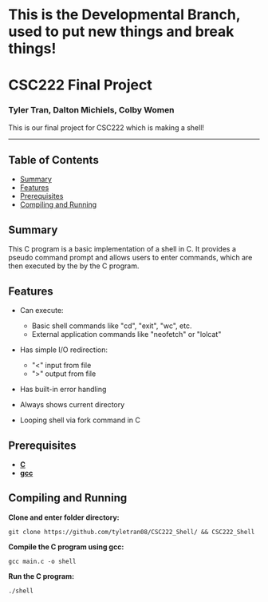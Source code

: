 # This is the Developmental Branch, used to put new things and break things!

# CSC222 Final Project

### Tyler Tran, Dalton Michiels, Colby Women

This is our final project for CSC222 which is making a shell!

---

## Table of Contents
* [Summary](#Summary)
* [Features](#Features)
* [Prerequisites](#Prerequisites)
* [Compiling and Running](#Compiling-and-Running)

<a name="Summary"></a>
## Summary

This C program is a basic implementation of a shell in C. It provides a pseudo command prompt and allows users to enter commands, which are then executed by the by the C program.

<a name="Features"></a>
## Features

- Can execute:
    - Basic shell commands like "cd", "exit", "wc", etc.
    - External application commands like "neofetch" or "lolcat"

- Has simple I/O redirection:
    - "<" input from file
    - ">" output from file

- Has built-in error handling

- Always shows current directory

- Looping shell via fork command in C

<a name="Prerequisites"></a>
## Prerequisites

- [**C**](https://www.w3schools.in/c-programming/install)
- [**gcc**](https://gcc.gnu.org/install/)

<a name="Compiling-and-Running"></a>
## Compiling and Running

**Clone and enter folder directory:**

```
git clone https://github.com/tyletran08/CSC222_Shell/ && CSC222_Shell
```

**Compile the C program using gcc:**

```
gcc main.c -o shell
```

**Run the C program:**

```
./shell
```